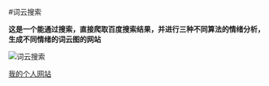 #词云搜索

**这是一个能通过搜索，直接爬取百度搜索结果，并进行三种不同算法的情绪分析，生成不同情绪的词云图的网站**

![词云搜索](C:\Users\Administrator\Pictures\词云搜索.png)

[我的个人网站](https://zhouxinwen.top/)